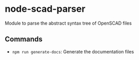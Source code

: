 # node-scad-parser
Module to parse the abstract syntax tree of OpenSCAD files

## Commands
* ```npm run generate-docs```: Generate the documentation files
